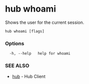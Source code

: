 # hub whoami

Shows the user for the current session.

```
hub whoami [flags]
```

### Options

```
  -h, --help   help for whoami
```

### SEE ALSO

* [hub](hub.md)	 - Hub Client
